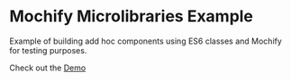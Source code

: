 # Mochify Microlibraries Example
Example of building add hoc components using ES6 classes and Mochify for testing purposes.

Check out the [Demo](http://tomastrajan.github.io/mochify-example/)
